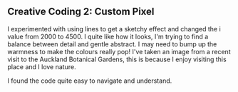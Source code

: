 ## Creative Coding 2: Custom Pixel

I experimented with using lines to get a sketchy effect and changed the i value from 2000 to 4500. I quite like how it looks, I'm trying to find a balance between detail and gentle abstract. I may need to bump up the warmness to make the colours really pop!
I've taken an image from a recent visit to the Auckland Botanical Gardens, this is because I enjoy visiting this place and I love nature.

I found the code quite easy to navigate and understand.
